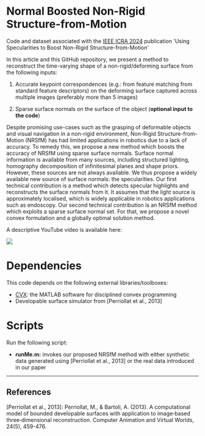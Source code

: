# Normal Boosted Non-Rigid Structure-from-Motion
Code and dataset associated with the [IEEE ICRA 2024](https://2024.ieee-icra.org/) publication 'Using Specularities to Boost Non-Rigid Structure-from-Motion'

In this article and this GitHub repository, we present a method to reconstruct the time-varying shape of a non-rigid/deforming surface from the following inputs:

   1. Accurate keypoint correspondences (e.g.: from feature matching from standard feature descriptors) on the deforming surface captured across multiple images (preferably more than 5 images)

   2. Sparse surface normals on the surface of the object (**optional input to the code**)


Despite promising use-cases such as the grasping of deformable objects and visual navigation in a non-rigid environment, Non-Rigid Structure-from-Motion (NRSfM) has had limited applications in robotics due to a lack of accuracy. To remedy this, we propose a new method which boosts the accuracy of NRSfM using sparse surface normals. Surface normal information is available from many sources, including structured lighting, homography decomposition of infinitesimal planes and shape priors. However, these sources are not always available. We thus propose a widely available new source of surface normals: the specularities. Our first technical contribution is a method which detects specular highlights and reconstructs the surface normals from it. It assumes that the light source is approximately localised, which is widely applicable in robotics applications such as endoscopy. Our second technical contribution is an NRSfM method which exploits a sparse surface normal set. For that, we propose a novel convex formulation and a globally optimal solution method.

A descriptive YouTube video is available here:

[<img src="https://github.com/agnivsen/NormalBoostedNRSfM/assets/5153445/7d0a725d-62b2-462a-a51a-289ab0c910d9">](https://www.youtube.com/watch?v=jNhC3noMyEs)

# Dependencies

This code depends on the following external libraries/toolboxes:

 -  [CVX](http://cvxr.com/cvx): the MATLAB software for disciplined convex programming
 -  Developable surface simulator from [Perriollat et al., 2013]

# Scripts

Run the following script:

 - **runMe.m:** invokes our proposed NRSfM method with either synthetic data generated using [Perriollat et al., 2013] or the real data introduced in our paper



---
## References


[Perriollat et al., 2013]: Perriollat, M., & Bartoli, A. (2013). A computational model of bounded developable surfaces with application to image‐based three‐dimensional reconstruction. Computer Animation and Virtual Worlds, 24(5), 459-476.


